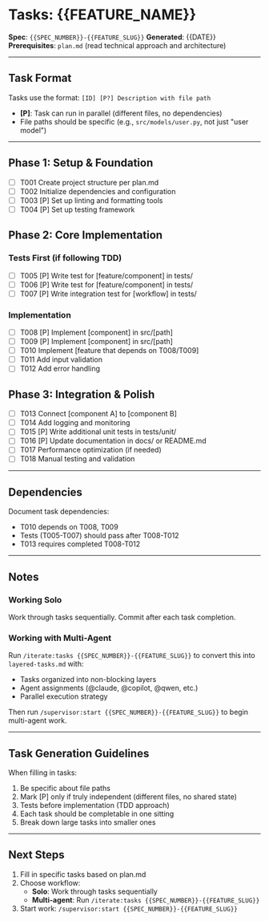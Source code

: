 # Tasks: {{FEATURE_NAME}}

**Spec**: `{{SPEC_NUMBER}}-{{FEATURE_SLUG}}`
**Generated**: {{DATE}}
**Prerequisites**: `plan.md` (read technical approach and architecture)

---

## Task Format

Tasks use the format: `[ID] [P?] Description with file path`
- **[P]**: Task can run in parallel (different files, no dependencies)
- File paths should be specific (e.g., `src/models/user.py`, not just "user model")

---

## Phase 1: Setup & Foundation

- [ ] T001 Create project structure per plan.md
- [ ] T002 Initialize dependencies and configuration
- [ ] T003 [P] Set up linting and formatting tools
- [ ] T004 [P] Set up testing framework

## Phase 2: Core Implementation

### Tests First (if following TDD)
- [ ] T005 [P] Write test for [feature/component] in tests/
- [ ] T006 [P] Write test for [feature/component] in tests/
- [ ] T007 [P] Write integration test for [workflow] in tests/

### Implementation
- [ ] T008 [P] Implement [component] in src/[path]
- [ ] T009 [P] Implement [component] in src/[path]
- [ ] T010 Implement [feature that depends on T008/T009]
- [ ] T011 Add input validation
- [ ] T012 Add error handling

## Phase 3: Integration & Polish

- [ ] T013 Connect [component A] to [component B]
- [ ] T014 Add logging and monitoring
- [ ] T015 [P] Write additional unit tests in tests/unit/
- [ ] T016 [P] Update documentation in docs/ or README.md
- [ ] T017 Performance optimization (if needed)
- [ ] T018 Manual testing and validation

---

## Dependencies

Document task dependencies:
- T010 depends on T008, T009
- Tests (T005-T007) should pass after T008-T012
- T013 requires completed T008-T012

---

## Notes

### Working Solo
Work through tasks sequentially. Commit after each task completion.

### Working with Multi-Agent
Run `/iterate:tasks {{SPEC_NUMBER}}-{{FEATURE_SLUG}}` to convert this into `layered-tasks.md` with:
- Tasks organized into non-blocking layers
- Agent assignments (@claude, @copilot, @qwen, etc.)
- Parallel execution strategy

Then run `/supervisor:start {{SPEC_NUMBER}}-{{FEATURE_SLUG}}` to begin multi-agent work.

---

## Task Generation Guidelines

When filling in tasks:
1. Be specific about file paths
2. Mark [P] only if truly independent (different files, no shared state)
3. Tests before implementation (TDD approach)
4. Each task should be completable in one sitting
5. Break down large tasks into smaller ones

---

## Next Steps

1. Fill in specific tasks based on plan.md
2. Choose workflow:
   - **Solo**: Work through tasks sequentially
   - **Multi-agent**: Run `/iterate:tasks {{SPEC_NUMBER}}-{{FEATURE_SLUG}}`
3. Start work: `/supervisor:start {{SPEC_NUMBER}}-{{FEATURE_SLUG}}`
